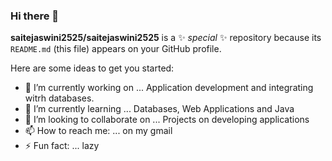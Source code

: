 ### Hi there 👋


**saitejaswini2525/saitejaswini2525** is a ✨ _special_ ✨ repository because its `README.md` (this file) appears on your GitHub profile.

Here are some ideas to get you started:

- 🔭 I’m currently working on ... Application development and integrating witrh databases.
- 🌱 I’m currently learning ... Databases, Web Applications and Java
- 👯 I’m looking to collaborate on ... Projects on developing applications
- 📫 How to reach me: ... on my gmail
- ⚡ Fun fact: ... lazy
